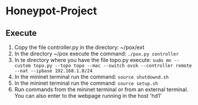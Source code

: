 # Honeypot-Project

## Execute

1. Copy the file controller.py in the directory: ~/pox/ext
2. In the directory ~/pox execute the command: ```./pox.py controller```
3. In te directory where you have the file topo.py execute: ```sudo mn --custom topo.py --topo topo --mac --switch ovsk --controller remote --nat --ipbase 192.168.1.0/24```
4. In the mininet terminal run the command: ```source shutdownd.sh```
5. In the mininet terminal run the command: ```source setup.sh```
6. Run commands from the mininet terminal or from an external terminal. You can also enter to the webpage running in the host 'hd1'
